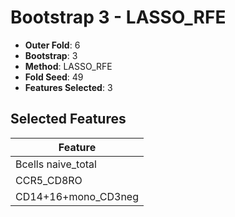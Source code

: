 # Bootstrap 3 - LASSO_RFE

- **Outer Fold**: 6
- **Bootstrap**: 3
- **Method**: LASSO_RFE
- **Fold Seed**: 49
- **Features Selected**: 3

## Selected Features

| Feature |
|---------|
| Bcells naive_total |
| CCR5_CD8RO |
| CD14+16+mono_CD3neg |
